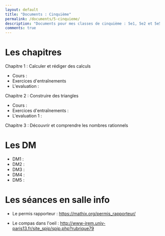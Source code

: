 ```yaml
---
layout: default
title: "Documents : Cinquième"
permalink: /documents/5-cinquieme/
description: "Documents pour mes classes de cinquième : 5e1, 5e2 et 5e5"
comments: true
---
```


# Les chapitres

Chapitre 1 : Calculer et rédiger des calculs

* Cours : 
* Exercices d'entraînements 
* L'evaluation : 



Chapitre 2 : Construire des triangles

* Cours : 
* Exercices d'entraînements : 
* L'evaluation 1 : 


Chapitre 3 : Découvrir et comprendre les
nombres rationnels


# Les DM

* DM1 : 
* DM2 : 
* DM3 : 
* DM4 : 
* DM5 : 


# Les séances en salle info

* Le permis rapporteur : https://mathix.org/permis_rapporteur/

* Le compas dans l'oeil : http://www-irem.univ-paris13.fr/site_spip/spip.php?rubrique79